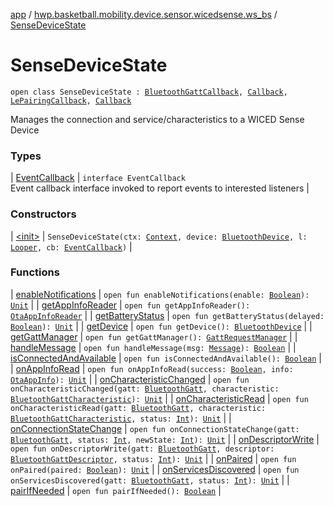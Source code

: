 [app](../../index.md) / [hwp.basketball.mobility.device.sensor.wicedsense.ws_bs](../index.md) / [SenseDeviceState](.)

# SenseDeviceState

`open class SenseDeviceState : `[`BluetoothGattCallback`](https://developer.android.com/reference/android/bluetooth/BluetoothGattCallback.html)`, `[`Callback`](https://developer.android.com/reference/android/os/Handler/Callback.html)`, `[`LePairingCallback`](../../hwp.basketball.mobility.device.sensor.wicedsense.util/-gatt-request-manager/-le-pairing-callback/index.md)`, `[`Callback`](../../hwp.basketball.mobility.device.sensor.wicedsense.wicedsmart.ota/-ota-app-info-reader/-callback/index.md)

Manages the connection and service/characteristics to a WICED Sense Device

### Types

| [EventCallback](-event-callback/index.md) | `interface EventCallback`<br>Event callback interface invoked to report events to interested listeners |

### Constructors

| [&lt;init&gt;](-init-.md) | `SenseDeviceState(ctx: `[`Context`](https://developer.android.com/reference/android/content/Context.html)`, device: `[`BluetoothDevice`](https://developer.android.com/reference/android/bluetooth/BluetoothDevice.html)`, l: `[`Looper`](https://developer.android.com/reference/android/os/Looper.html)`, cb: `[`EventCallback`](-event-callback/index.md)`)` |

### Functions

| [enableNotifications](enable-notifications.md) | `open fun enableNotifications(enable: `[`Boolean`](https://kotlinlang.org/api/latest/jvm/stdlib/kotlin/-boolean/index.html)`): `[`Unit`](https://kotlinlang.org/api/latest/jvm/stdlib/kotlin/-unit/index.html) |
| [getAppInfoReader](get-app-info-reader.md) | `open fun getAppInfoReader(): `[`OtaAppInfoReader`](../../hwp.basketball.mobility.device.sensor.wicedsense.wicedsmart.ota/-ota-app-info-reader/index.md) |
| [getBatteryStatus](get-battery-status.md) | `open fun getBatteryStatus(delayed: `[`Boolean`](https://kotlinlang.org/api/latest/jvm/stdlib/kotlin/-boolean/index.html)`): `[`Unit`](https://kotlinlang.org/api/latest/jvm/stdlib/kotlin/-unit/index.html) |
| [getDevice](get-device.md) | `open fun getDevice(): `[`BluetoothDevice`](https://developer.android.com/reference/android/bluetooth/BluetoothDevice.html) |
| [getGattManager](get-gatt-manager.md) | `open fun getGattManager(): `[`GattRequestManager`](../../hwp.basketball.mobility.device.sensor.wicedsense.util/-gatt-request-manager/index.md) |
| [handleMessage](handle-message.md) | `open fun handleMessage(msg: `[`Message`](https://developer.android.com/reference/android/os/Message.html)`): `[`Boolean`](https://kotlinlang.org/api/latest/jvm/stdlib/kotlin/-boolean/index.html) |
| [isConnectedAndAvailable](is-connected-and-available.md) | `open fun isConnectedAndAvailable(): `[`Boolean`](https://kotlinlang.org/api/latest/jvm/stdlib/kotlin/-boolean/index.html) |
| [onAppInfoRead](on-app-info-read.md) | `open fun onAppInfoRead(success: `[`Boolean`](https://kotlinlang.org/api/latest/jvm/stdlib/kotlin/-boolean/index.html)`, info: `[`OtaAppInfo`](../../hwp.basketball.mobility.device.sensor.wicedsense.wicedsmart.ota/-ota-app-info/index.md)`): `[`Unit`](https://kotlinlang.org/api/latest/jvm/stdlib/kotlin/-unit/index.html) |
| [onCharacteristicChanged](on-characteristic-changed.md) | `open fun onCharacteristicChanged(gatt: `[`BluetoothGatt`](https://developer.android.com/reference/android/bluetooth/BluetoothGatt.html)`, characteristic: `[`BluetoothGattCharacteristic`](https://developer.android.com/reference/android/bluetooth/BluetoothGattCharacteristic.html)`): `[`Unit`](https://kotlinlang.org/api/latest/jvm/stdlib/kotlin/-unit/index.html) |
| [onCharacteristicRead](on-characteristic-read.md) | `open fun onCharacteristicRead(gatt: `[`BluetoothGatt`](https://developer.android.com/reference/android/bluetooth/BluetoothGatt.html)`, characteristic: `[`BluetoothGattCharacteristic`](https://developer.android.com/reference/android/bluetooth/BluetoothGattCharacteristic.html)`, status: `[`Int`](https://kotlinlang.org/api/latest/jvm/stdlib/kotlin/-int/index.html)`): `[`Unit`](https://kotlinlang.org/api/latest/jvm/stdlib/kotlin/-unit/index.html) |
| [onConnectionStateChange](on-connection-state-change.md) | `open fun onConnectionStateChange(gatt: `[`BluetoothGatt`](https://developer.android.com/reference/android/bluetooth/BluetoothGatt.html)`, status: `[`Int`](https://kotlinlang.org/api/latest/jvm/stdlib/kotlin/-int/index.html)`, newState: `[`Int`](https://kotlinlang.org/api/latest/jvm/stdlib/kotlin/-int/index.html)`): `[`Unit`](https://kotlinlang.org/api/latest/jvm/stdlib/kotlin/-unit/index.html) |
| [onDescriptorWrite](on-descriptor-write.md) | `open fun onDescriptorWrite(gatt: `[`BluetoothGatt`](https://developer.android.com/reference/android/bluetooth/BluetoothGatt.html)`, descriptor: `[`BluetoothGattDescriptor`](https://developer.android.com/reference/android/bluetooth/BluetoothGattDescriptor.html)`, status: `[`Int`](https://kotlinlang.org/api/latest/jvm/stdlib/kotlin/-int/index.html)`): `[`Unit`](https://kotlinlang.org/api/latest/jvm/stdlib/kotlin/-unit/index.html) |
| [onPaired](on-paired.md) | `open fun onPaired(paired: `[`Boolean`](https://kotlinlang.org/api/latest/jvm/stdlib/kotlin/-boolean/index.html)`): `[`Unit`](https://kotlinlang.org/api/latest/jvm/stdlib/kotlin/-unit/index.html) |
| [onServicesDiscovered](on-services-discovered.md) | `open fun onServicesDiscovered(gatt: `[`BluetoothGatt`](https://developer.android.com/reference/android/bluetooth/BluetoothGatt.html)`, status: `[`Int`](https://kotlinlang.org/api/latest/jvm/stdlib/kotlin/-int/index.html)`): `[`Unit`](https://kotlinlang.org/api/latest/jvm/stdlib/kotlin/-unit/index.html) |
| [pairIfNeeded](pair-if-needed.md) | `open fun pairIfNeeded(): `[`Boolean`](https://kotlinlang.org/api/latest/jvm/stdlib/kotlin/-boolean/index.html) |

